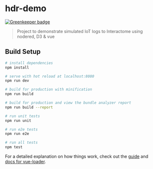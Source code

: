 # hdr-demo

[![Greenkeeper badge](https://badges.greenkeeper.io/satyasinha/hdr-demo.svg)](https://greenkeeper.io/)

> Project to demonstrate simulated IoT logs to Interactome using  nodered, D3 & vue

## Build Setup

``` bash
# install dependencies
npm install

# serve with hot reload at localhost:8080
npm run dev

# build for production with minification
npm run build

# build for production and view the bundle analyzer report
npm run build --report

# run unit tests
npm run unit

# run e2e tests
npm run e2e

# run all tests
npm test
```

For a detailed explanation on how things work, check out the [guide](http://vuejs-templates.github.io/webpack/) and [docs for vue-loader](http://vuejs.github.io/vue-loader).
